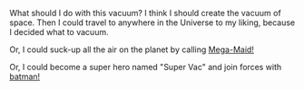 What should I do with this vacuum?
I think I should create the vacuum of space.
Then I could travel to anywhere in the Universe to my liking,
because I decided what to vacuum.

Or, I could suck-up all the air on the planet by calling
[Mega-Maid!](https://www.youtube.com/watch?v=O7aeWQCF1jM)

Or, I could become a super hero named "Super Vac" and
join forces with [batman!](../I'm-batman)
